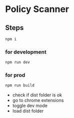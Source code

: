 # Policy Scanner

## Steps

```bash
npm i
```

### for development

```bash
npm run dev
```

### for prod
```bash
npm run build
```

- check if dist folder is ok 
- go to chrome extensions 
- toggle dev mode
- load dist folder

